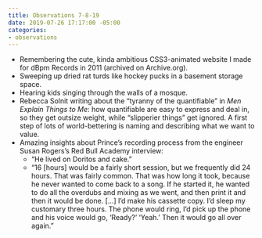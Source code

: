 ```yaml
---
title: Observations 7-8-19
date: 2019-07-26 17:17:00 -05:00
categories:
- observations
---
```


- Remembering the cute, kinda ambitious CSS3-animated website I made for dBpm Records in 2011 (archived on Archive.org).
- Sweeping up dried rat turds like hockey pucks in a basement storage space.
- Hearing kids singing through the walls of a mosque.
- Rebecca Solnit writing about the “tyranny of the quantifiable” in *Men Explain Things to Me*: how quantifiable are easy to express and deal in, so they get outsize weight, while “slipperier things” get ignored. A first step of lots of world-bettering is naming and describing what we want to value.
- Amazing insights about Prince’s recording process from the engineer Susan Rogers’s Red Bull Academy interview:
	- “He lived on Doritos and cake.”
	- “16 [hours] would be a fairly short session, but we frequently did 24 hours. That was fairly common. That was how long it took, because he never wanted to come back to a song. If he started it, he wanted to do all the overdubs and mixing as we went, and then print it and then it would be done. […] I’d make his cassette copy. I’d sleep my customary three hours. The phone would ring, I’d pick up the phone and his voice would go, ‘Ready?’ ‘Yeah.’ Then it would go all over again.”